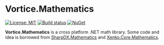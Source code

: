 # Vortice.Mathematics

[![License: MIT](https://img.shields.io/badge/License-MIT-yellow.svg)](https://github.com/amerkoleci/Vortice.Mathematics/blob/master/LICENSE)
[![Build status](https://github.com/amerkoleci/Vortice.Mathematics/workflows/ci/badge.svg)](https://github.com/amerkoleci/Vortice.Mathematics/actions)
[![NuGet](https://img.shields.io/nuget/v/Vortice.Mathematics.svg)](https://www.nuget.org/packages/Vortice.Mathematics)

**Vortice.Mathematics** is a cross platform .NET math library. Some code and idea is borrowed from [SharpDX.Mathematics](https://github.com/sharpdx/SharpDX/tree/master/Source/SharpDX.Mathematics) and [Xenko.Core.Mathematics](https://github.com/xenko3d/xenko/tree/master/sources/core/Xenko.Core.Mathematics).
